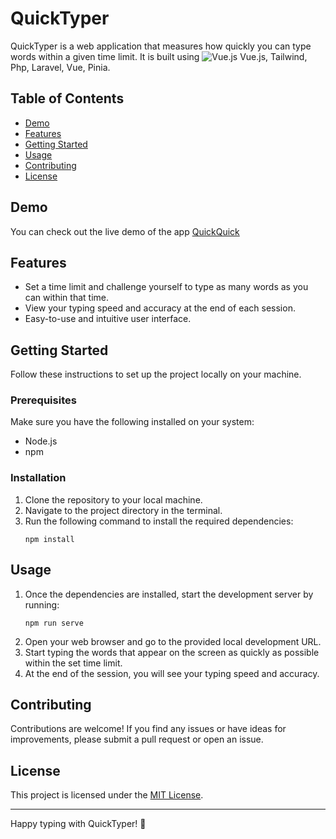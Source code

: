 
# QuickTyper

QuickTyper is a web application that measures how quickly you can type words within a given time limit. It is built using ![Vue.js](https://img.shields.io/badge/vue.js-%2335495e.svg?style=for-the-badge&logo=vue.js) Vue.js, Tailwind, Php, Laravel, Vue, Pinia.

## Table of Contents
- [Demo](#demo)
- [Features](#features)
- [Getting Started](#getting-started)
- [Usage](#usage)
- [Contributing](#contributing)
- [License](#license)

## Demo
You can check out the live demo of the app  [QuickQuick](https://quickquick.pnct.nl/#/)

## Features
- Set a time limit and challenge yourself to type as many words as you can within that time.
- View your typing speed and accuracy at the end of each session.
- Easy-to-use and intuitive user interface.

## Getting Started
Follow these instructions to set up the project locally on your machine.

### Prerequisites
Make sure you have the following installed on your system:
- Node.js
- npm

### Installation
1. Clone the repository to your local machine.
2. Navigate to the project directory in the terminal.
3. Run the following command to install the required dependencies:
   ```
   npm install
   ```

## Usage
1. Once the dependencies are installed, start the development server by running:
   ```
   npm run serve
   ```
2. Open your web browser and go to the provided local development URL.
3. Start typing the words that appear on the screen as quickly as possible within the set time limit.
4. At the end of the session, you will see your typing speed and accuracy.

## Contributing
Contributions are welcome! If you find any issues or have ideas for improvements, please submit a pull request or open an issue.

## License
This project is licensed under the [MIT License](LICENSE).

---
Happy typing with QuickTyper! 🚀
